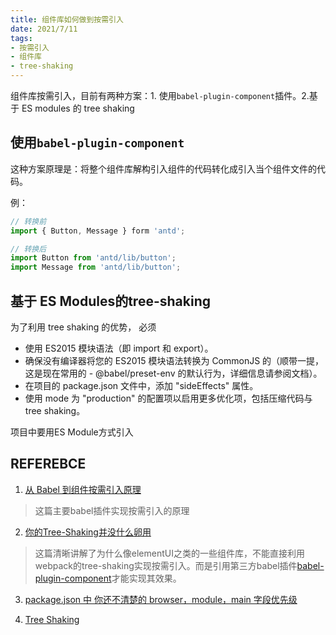 ```yaml
---
title: 组件库如何做到按需引入
date: 2021/7/11
tags:
- 按需引入
- 组件库
- tree-shaking
---
```


组件库按需引入，目前有两种方案：1. 使用`babel-plugin-component`插件。2.基于 ES modules 的 tree shaking

## 使用`babel-plugin-component`

这种方案原理是：将整个组件库解构引入组件的代码转化成引入当个组件文件的代码。

例：
```javascript
// 转换前
import { Button, Message } form 'antd';

// 转换后
import Button from 'antd/lib/button';
import Message from 'antd/lib/button';
```

## 基于 ES Modules的tree-shaking

为了利用 tree shaking 的优势， 必须

- 使用 ES2015 模块语法（即 import 和 export）。
- 确保没有编译器将您的 ES2015 模块语法转换为 CommonJS 的（顺带一提，这是现在常用的 - @babel/preset-env 的默认行为，详细信息请参阅文档）。
- 在项目的 package.json 文件中，添加 "sideEffects" 属性。
- 使用 mode 为 "production" 的配置项以启用更多优化项，包括压缩代码与 tree shaking。


项目中要用ES Module方式引入

## REFEREBCE

1. [从 Babel 到组件按需引入原理](https://juejin.cn/post/6844904138073980942#heading-9)

> 这篇主要babel插件实现按需引入的原理

2. [你的Tree-Shaking并没什么卵用](https://juejin.cn/post/6844903549290151949#heading-0)

> 这篇清晰讲解了为什么像elementUI之类的一些组件库，不能直接利用webpack的tree-shaking实现按需引入。而是引用第三方babel插件[babel-plugin-component](https://github.com/ElementUI/babel-plugin-component)才能实现其效果。

3. [package.json 中 你还不清楚的 browser，module，main 字段优先级](https://github.com/SunshowerC/blog/issues/8)

4. [Tree Shaking](https://webpack.docschina.org/guides/tree-shaking/#add-a-utility)
